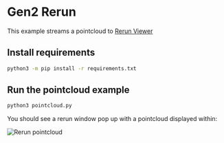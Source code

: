 # Gen2 Rerun

This example streams a pointcloud to [Rerun Viewer](https://www.rerun.io/)  

## Install requirements

```sh
python3 -m pip install -r requirements.txt
```

## Run the pointcloud example

```sh
python3 pointcloud.py
```

You should see a rerun window pop up with a pointcloud displayed within:

![Rerun pointcloud](https://user-images.githubusercontent.com/59307111/225672865-bbccdd5b-3dd5-48ad-ac24-2ee9dc2f2dfc.png)
